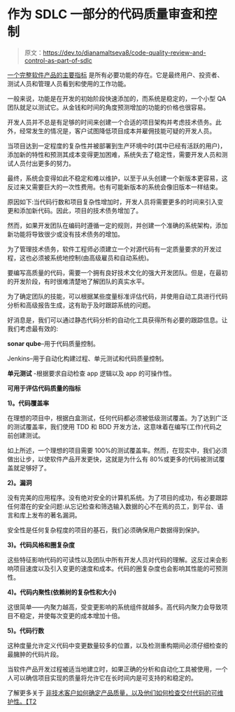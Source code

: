 # 作为 SDLC 一部分的代码质量审查和控制

> 原文：<https://dev.to/dianamaltseva8/code-quality-review-and-control-as-part-of-sdlc>

[一个完整软件产品的主要指标](https://smartym.pro/blog/software-development-life-cycle/) 是所有必要功能的存在。它是最终用户、投资者、测试人员和管理人员看到和使用的工作功能。

一般来说，功能是在开发的初始阶段快速添加的，而系统是稳定的，一个小型 QA 团队就足以测试它。从金钱和时间的角度预测增加的功能的价格也很容易。

开发人员并不总是有足够的时间来创建一个合适的项目架构并考虑技术债务。此外，经常发生的情况是，客户试图降低项目成本并雇佣技能可疑的开发人员。

当项目达到一定程度的复杂性并被部署到生产环境中时(其中已经有活跃的用户)，添加新的特性和预测其成本变得更加困难，系统失去了稳定性，需要开发人员和测试人员付出更多的努力。

最终，系统会变得如此不稳定和难以维护，以至于从头创建一个新版本更容易，这反过来又需要巨大的一次性费用。也有可能新版本的系统会像旧版本一样结束。

原因如下:当代码行数和项目复杂性增加时，开发人员将需要更多的时间来引入变更和添加新代码。因此，项目的技术债务增加了。

然而，如果开发团队在编码时遵循一定的规则，并创建一个准确的系统架构，添加新功能将导致很少或没有技术债务的增加。

为了管理技术债务，软件工程师必须建立一个对源代码有一定质量要求的开发过程，这也必须被系统地控制(由高级雇员和自动系统)。

要编写高质量的代码，需要一个拥有良好技术文化的强大开发团队。但是，在最初的开发阶段，有时很难清楚地了解团队的真实水平。

为了确定团队的技能，可以根据某些度量标准评估代码，并使用自动工具进行代码分析和高级报告生成，这有助于及时跟踪系统的问题。

好消息是，我们可以通过静态代码分析的自动化工具获得所有必要的跟踪信息。让我们考虑最有效的:

**sonar qube**–用于代码质量控制。

Jenkins–用于自动化构建过程、单元测试和代码质量控制。

**单元测试** -根据要求自动检查 app 逻辑以及 app 的可操作性。

**可用于评估代码质量的指标**

**1)。代码覆盖率**

在理想的项目中，根据白盒测试，任何代码都必须被低级测试覆盖。为了达到广泛的测试覆盖率，我们使用 TDD 和 BDD 开发方法，这意味着在编写(工作)代码之前创建测试。

如上所述，一个理想的项目需要 100%的测试覆盖率。然而，在现实中，我们必须做出让步，以使软件产品开发更快，这就是为什么有 80%或更多的代码被测试覆盖就足够好了。

**2)。漏洞**

没有完美的应用程序。没有绝对安全的计算机系统。为了项目的成功，有必要跟踪任何潜在的安全问题:从忘记检查和筛选输入数据的心不在焉的员工，到平台、语言和库上发布的著名漏洞。

安全性是任何复杂程度的项目的基石，我们必须确保用户数据得到保护。

**3)。代码风格和圈复杂度**

这些特征影响代码的可读性以及团队中所有开发人员对代码的理解。这反过来会影响项目速度以及引入变更的速度和成本。代码的圈复杂度也会影响其性能的可预测性。

**4)。代码内聚性(依赖树的复杂性和大小)**

这很简单——内聚力越高，受变更影响的系统组件就越多。高代码内聚力会导致项目不稳定，并使每次变更的成本增加十倍。

**5)。代码行数**

这种度量允许定义代码中变更数量较多的位置，以及检测重构期间必须仔细检查的最臃肿的代码片段。

当软件产品开发过程被适当地建立时，如果正确的分析和自动化工具被使用，一个人可以确信项目实现的质量将允许它在长时间内是可支持的和稳定的。

了解更多关于 [非技术客户如何确定产品质量，以及他们如何检查交付代码的可维护性。【T2](https://smartym.pro/blog/software-development-life-cycle/)
